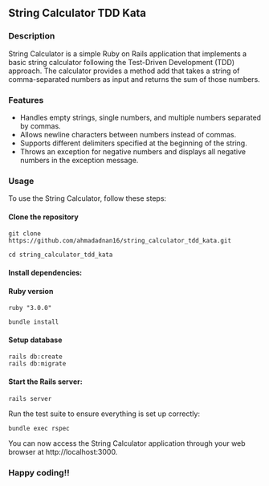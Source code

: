 ## String Calculator TDD Kata   
### Description    

String Calculator is a simple Ruby on Rails application that implements a basic string calculator following the Test-Driven Development (TDD) approach. The calculator provides a method add that takes a string of comma-separated numbers as input and returns the sum of those numbers.

### Features
- Handles empty strings, single numbers, and multiple numbers separated by commas.
- Allows newline characters between numbers instead of commas.
- Supports different delimiters specified at the beginning of the string.
- Throws an exception for negative numbers and displays all negative numbers in the exception message.   
### Usage    
To use the String Calculator, follow these steps:

#### Clone the repository    

`git clone https://github.com/ahmadadnan16/string_calculator_tdd_kata.git`   

`cd string_calculator_tdd_kata`

#### Install dependencies:
#### Ruby version   
`ruby "3.0.0"`  

`bundle install`  

#### Setup database

`rails db:create`  
`rails db:migrate`

#### Start the Rails server:

`rails server`

Run the test suite to ensure everything is set up correctly:   

`bundle exec rspec`  


You can now access the String Calculator application through your web browser at http://localhost:3000.   


### Happy coding!!
